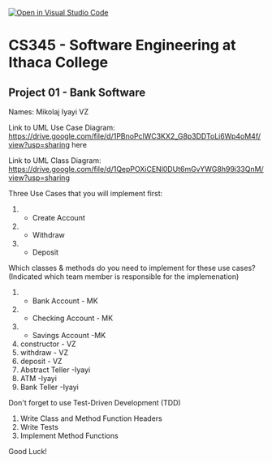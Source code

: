 [![Open in Visual Studio Code](https://classroom.github.com/assets/open-in-vscode-f059dc9a6f8d3a56e377f745f24479a46679e63a5d9fe6f495e02850cd0d8118.svg)](https://classroom.github.com/online_ide?assignment_repo_id=6983078&assignment_repo_type=AssignmentRepo)
# CS345 - Software Engineering at Ithaca College
## Project 01 - Bank Software

Names:
Mikolaj
Iyayi
VZ


Link to UML Use Case Diagram:
https://drive.google.com/file/d/1PBnoPclWC3KX2_G8p3DDToLi6Wp4oM4f/view?usp=sharing
here

Link to UML Class Diagram:
https://drive.google.com/file/d/1QepPOXiCENl0DUt6mGvYWG8h99i33QnM/view?usp=sharing

Three Use Cases that you will implement first:
1. - Create Account
2. - Withdraw
3. - Deposit

Which classes & methods do you need to implement for these use cases?
(Indicated which team member is responsible for the implemenation)
1. - Bank Account - MK
2. - Checking Account - MK
3. - Savings Account -MK
4. constructor - VZ
5. withdraw - VZ
6. deposit - VZ
7. Abstract Teller -Iyayi
8. ATM -Iyayi
9. Bank Teller -Iyayi

Don't forget to use Test-Driven Development (TDD)
1. Write Class and Method Function Headers
2. Write Tests
3. Implement Method Functions

Good Luck!

